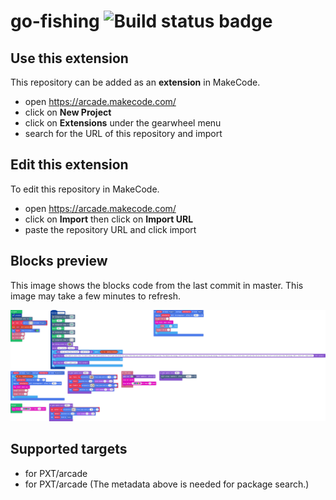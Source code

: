 # go-fishing ![Build status badge](https://github.com/itaymish/go-fishing/workflows/MakeCode/badge.svg)



## Use this extension

This repository can be added as an **extension** in MakeCode.

* open https://arcade.makecode.com/
* click on **New Project**
* click on **Extensions** under the gearwheel menu
* search for the URL of this repository and import

## Edit this extension

To edit this repository in MakeCode.

* open https://arcade.makecode.com/
* click on **Import** then click on **Import URL**
* paste the repository URL and click import

## Blocks preview

This image shows the blocks code from the last commit in master.
This image may take a few minutes to refresh.

![A rendered view of the blocks](https://github.com/itaymish/go-fishing/raw/master/.makecode/blocks.png)

## Supported targets

* for PXT/arcade
* for PXT/arcade
(The metadata above is needed for package search.)

